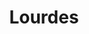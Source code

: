 ---
title: Lourdes
date: 
draft: false

# descripcion
description : Pulsera de plata. Largo no extensible.

materials: Plata 925

color: 

dimensions: Largo total 18 cm

code: 03-09-0819

type: "Pulseras"

categories: []

price: $2.650,00

price_eftvo: $2.250,00

# Images
# first image will be shown in the product page
images:
  # - image: "images/path_to_image"
  # La ubicacion de las imagenes es imagenes/Pulseras/Pulseras.Plata/03-09-0819-lourdes
  - image: "./images/pulseras/plata/03-09-0819-lourdes_a.jpg"
  - image: "./images/pulseras/plata/03-09-0819-lourdes_b.jpg"
---